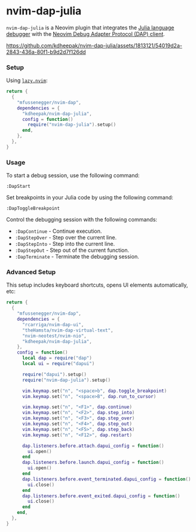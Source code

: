 # nvim-dap-julia

`nvim-dap-julia` is a Neovim plugin that integrates the
[Julia language debugger](https://github.com/julia-vscode/DebugAdapter.jl) with the
[Neovim Debug Adapter Protocol (DAP) client](https://github.com/mfussenegger/nvim-dap).

https://github.com/kdheepak/nvim-dap-julia/assets/1813121/54019d2a-2843-436a-80f1-b9d2d7f126dd

### Setup

Using [`lazy.nvim`](https://github.com/folke/lazy.nvim):

```lua
return {
  {
    "mfussenegger/nvim-dap",
    dependencies = {
      "kdheepak/nvim-dap-julia",
      config = function()
        require("nvim-dap-julia").setup()
      end,
    },
  },
}
```

### Usage

To start a debug session, use the following command:

```vim
:DapStart
```

Set breakpoints in your Julia code by using the following command:

```vim
:DapToggleBreakpoint
```

Control the debugging session with the following commands:

- `:DapContinue` - Continue execution.
- `:DapStepOver` - Step over the current line.
- `:DapStepInto` - Step into the current line.
- `:DapStepOut` - Step out of the current function.
- `:DapTerminate` - Terminate the debugging session.

### Advanced Setup

This setup includes keyboard shortcuts, opens UI elements automatically, etc:

```lua
return {
  {
    "mfussenegger/nvim-dap",
    dependencies = {
      "rcarriga/nvim-dap-ui",
      "theHamsta/nvim-dap-virtual-text",
      "nvim-neotest/nvim-nio",
      "kdheepak/nvim-dap-julia",
    },
    config = function()
      local dap = require("dap")
      local ui = require("dapui")

      require("dapui").setup()
      require("nvim-dap-julia").setup()

      vim.keymap.set("n", "<space>b", dap.toggle_breakpoint)
      vim.keymap.set("n", "<space>B", dap.run_to_cursor)

      vim.keymap.set("n", "<F1>", dap.continue)
      vim.keymap.set("n", "<F2>", dap.step_into)
      vim.keymap.set("n", "<F3>", dap.step_over)
      vim.keymap.set("n", "<F4>", dap.step_out)
      vim.keymap.set("n", "<F5>", dap.step_back)
      vim.keymap.set("n", "<F12>", dap.restart)

      dap.listeners.before.attach.dapui_config = function()
        ui.open()
      end
      dap.listeners.before.launch.dapui_config = function()
        ui.open()
      end
      dap.listeners.before.event_terminated.dapui_config = function()
        ui.close()
      end
      dap.listeners.before.event_exited.dapui_config = function()
        ui.close()
      end
    end,
  },
}
```

